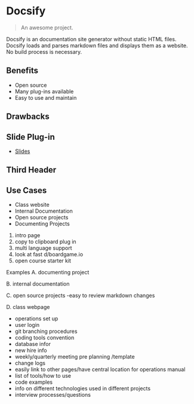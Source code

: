 # Docsify

> An awesome project.

Docsify is an documentation site generator without static HTML files. Docsify loads and parses markdown files and 
displays them as a website. No build process is necessary.


## Benefits
- Open source
- Many plug-ins available
- Easy to use and maintain

## Drawbacks

## Slide Plug-in 
* [Slides](Slides.md)
## Third Header

## Use Cases
*  Class website
*  Internal Documentation
*  Open source projects
*  Documenting Projects

1. intro page 
2. copy to clipboard plug in
3. multi language support
4. look at fast d/boardgame.io
5. open course starter kit

Examples
A. documenting project 

B. internal documentation

C. open source projects -easy to review markdown changes

D. class webpage

- operations set up
- user login
- git branching procedures
- coding tools convention
- database infor
- new hire info
- weekly/quarterly meeting pre planning /template
- change logs
- easily link to other pages/have central location for operations manual
- list of tools/how to use
- code examples
- info on different technologies used in different projects
- interview processes/questions